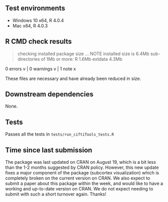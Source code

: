 ## Test environments

* Windows 10 x64, R 4.0.4
* Mac x64, R 4.0.3

## R CMD check results

> checking installed package size ... NOTE
    installed size is  6.4Mb
    sub-directories of 1Mb or more:
      R         1.6Mb
      extdata   4.3Mb

0 errors v | 0 warnings v | 1 note x

These files are necessary and have already been reduced in size.

## Downstream dependencies

None.

## Tests

Passes all the tests in `tests/run_ciftiTools_tests.R`

## Time since last submission

The package was last updated on CRAN on August 19, which is a bit less than the 1-2 months suggested by CRAN policy. However, this new update fixes a major component of the package (subcortex visualization) which is completely broken on the current version on CRAN. We also expect to submit a paper about this package within the week, and would like to have a working and up-to-date version on CRAN. We do not expect needing to submit with such a short turnover again. Thanks!